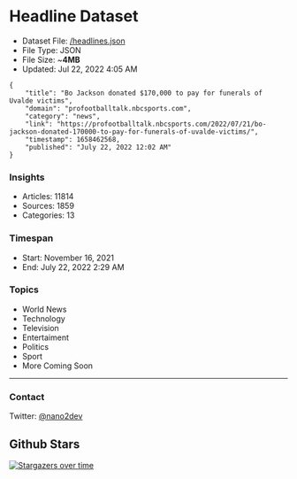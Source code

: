 # Headline Dataset

- Dataset File: [/headlines.json](https://raw.githubusercontent.com/fwd/news/master/headlines.json) 
- File Type: JSON
- File Size: ~**4MB**
- Updated: Jul 22, 2022 4:05 AM

```
{
    "title": "Bo Jackson donated $170,000 to pay for funerals of Uvalde victims",
    "domain": "profootballtalk.nbcsports.com",
    "category": "news",
    "link": "https://profootballtalk.nbcsports.com/2022/07/21/bo-jackson-donated-170000-to-pay-for-funerals-of-uvalde-victims/",
    "timestamp": 1658462568,
    "published": "July 22, 2022 12:02 AM"
}
```

### Insights

- Articles: 11814
- Sources: 1859
- Categories: 13

### Timespan

- Start: November 16, 2021
- End: July 22, 2022 2:29 AM

### Topics

- World News
- Technology
- Television
- Entertaiment
- Politics
- Sport
- More Coming Soon

---

### Contact 

Twitter: [@nano2dev](https://twitter.com/nano2dev)

## Github Stars

[![Stargazers over time](https://starchart.cc/fwd/news.svg)](https://starchart.cc/fwd/news)
	